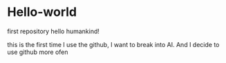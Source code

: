 # Hello-world
first repository
hello humankind!

this is the first time I use the github, I want to break into AI. And I decide to use github more ofen
